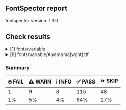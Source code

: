 ## FontSpector report

fontspector version: 1.3.0






## Check results




<details><summary>[1] fonts/variable</summary>
<div>


<details>
    <summary>⚠️ <b>WARN</b> Check for codepoints not covered by METADATA subsets. (googlefonts/metadata/unreachable_subsetting)</summary>
    <div>








- ⚠️ **WARN** fonts/variable/Alyamama[wght].ttf: The following codepoints supported by the font are not covered by any subsets defined in the font's metadata file, and will never be served. You can solve this by either manually adding additional subset declarations to METADATA.pb, or by editing the glyphset definitions.

* U+02D8 BREVE: try adding one of: canadian-aboriginal, yi
* U+02D9 DOT ABOVE: try adding one of: canadian-aboriginal, yi
* U+02DB OGONEK: try adding one of: canadian-aboriginal, yi
* U+0302 COMBINING CIRCUMFLEX ACCENT: try adding one of: coptic, cherokee, math, tifinagh
* U+0305 COMBINING OVERLINE: try adding one of: glagolitic, math, gothic, elbasan, coptic
* U+0306 COMBINING BREVE: try adding one of: tifinagh, old-permic
* U+0307 COMBINING DOT ABOVE: try adding one of: tai-le, todhri, old-permic, duployan, malayalam, tifinagh, coptic, hebrew, math, syriac, canadian-aboriginal
* U+030A COMBINING RING ABOVE: try adding one of: duployan, syriac
* U+030B COMBINING DOUBLE ACUTE ACCENT: try adding one of: cherokee, osage
* U+030C COMBINING CARON: try adding one of: cherokee, tai-le
* U+031A COMBINING LEFT ANGLE ABOVE: try adding math
* U+0320 COMBINING MINUS SIGN BELOW: try adding syriac
* U+0324 COMBINING DIAERESIS BELOW: try adding one of: syriac, cherokee, duployan
* U+0325 COMBINING RING BELOW: try adding syriac
* U+0326 COMBINING COMMA BELOW: try adding math
* U+0327 COMBINING CEDILLA: try adding math
* U+032C COMBINING CARON BELOW: try adding math
* U+0330 COMBINING TILDE BELOW: try adding one of: syriac, cherokee, math
* U+0332 COMBINING LOW LINE: try adding math
* U+033A COMBINING INVERTED BRIDGE BELOW: try adding math
* U+0346 COMBINING BRIDGE ABOVE: try adding math
* U+034D COMBINING LEFT RIGHT ARROW BELOW: try adding math
* U+0361 COMBINING DOUBLE INVERTED BREVE: try adding coptic
* U+0615 ARABIC SMALL HIGH TAH: try adding arabic
* U+061F ARABIC QUESTION MARK: try adding one of: adlam, arabic, yezidi, nko, syriac, garay, hanifi-rohingya, thaana
* U+0621 ARABIC LETTER HAMZA: try adding one of: arabic, syriac
* U+0622 ARABIC LETTER ALEF WITH MADDA ABOVE: try adding arabic
* U+0623 ARABIC LETTER ALEF WITH HAMZA ABOVE: try adding arabic
* U+0624 ARABIC LETTER WAW WITH HAMZA ABOVE: try adding arabic
* U+0625 ARABIC LETTER ALEF WITH HAMZA BELOW: try adding arabic
* U+0626 ARABIC LETTER YEH WITH HAMZA ABOVE: try adding arabic
* U+0627 ARABIC LETTER ALEF: try adding one of: arabic, indic-siyaq-numbers
* U+0628 ARABIC LETTER BEH: try adding arabic
* U+0629 ARABIC LETTER TEH MARBUTA: try adding arabic
* U+062A ARABIC LETTER TEH: try adding arabic
* U+062B ARABIC LETTER THEH: try adding arabic
* U+062C ARABIC LETTER JEEM: try adding arabic
* U+062D ARABIC LETTER HAH: try adding arabic
* U+062E ARABIC LETTER KHAH: try adding arabic
* U+062F ARABIC LETTER DAL: try adding arabic
* U+0630 ARABIC LETTER THAL: try adding arabic
* U+0631 ARABIC LETTER REH: try adding arabic
* U+0632 ARABIC LETTER ZAIN: try adding arabic
* U+0633 ARABIC LETTER SEEN: try adding arabic
* U+0634 ARABIC LETTER SHEEN: try adding arabic
* U+0635 ARABIC LETTER SAD: try adding arabic
* U+0636 ARABIC LETTER DAD: try adding arabic
* U+0637 ARABIC LETTER TAH: try adding arabic
* U+0638 ARABIC LETTER ZAH: try adding arabic
* U+0639 ARABIC LETTER AIN: try adding arabic
* U+063A ARABIC LETTER GHAIN: try adding arabic
* U+0640 ARABIC TATWEEL: try adding one of: psalter-pahlavi, old-uyghur, adlam, syriac, sogdian, arabic, manichaean, mandaic, hanifi-rohingya
* U+0641 ARABIC LETTER FEH: try adding arabic
* U+0642 ARABIC LETTER QAF: try adding arabic
* U+0643 ARABIC LETTER KAF: try adding arabic
* U+0644 ARABIC LETTER LAM: try adding arabic
* U+0645 ARABIC LETTER MEEM: try adding arabic
* U+0646 ARABIC LETTER NOON: try adding arabic
* U+0647 ARABIC LETTER HEH: try adding arabic
* U+0648 ARABIC LETTER WAW: try adding arabic
* U+0649 ARABIC LETTER ALEF MAKSURA: try adding arabic
* U+064A ARABIC LETTER YEH: try adding arabic
* U+064B ARABIC FATHATAN: try adding one of: arabic, syriac
* U+064C ARABIC DAMMATAN: try adding one of: syriac, arabic
* U+064D ARABIC KASRATAN: try adding one of: arabic, syriac
* U+064E ARABIC FATHA: try adding one of: arabic, syriac
* U+064F ARABIC DAMMA: try adding one of: syriac, arabic
* U+0650 ARABIC KASRA: try adding one of: arabic, syriac
* U+0651 ARABIC SHADDA: try adding one of: arabic, syriac
* U+0652 ARABIC SUKUN: try adding one of: arabic, syriac
* U+0653 ARABIC MADDAH ABOVE: try adding one of: arabic, syriac
* U+0654 ARABIC HAMZA ABOVE: try adding one of: arabic, syriac
* U+0655 ARABIC HAMZA BELOW: try adding one of: syriac, arabic
* U+0656 ARABIC SUBSCRIPT ALEF: try adding arabic
* U+0658 ARABIC MARK NOON GHUNNA: try adding arabic
* U+065A ARABIC VOWEL SIGN SMALL V ABOVE: try adding arabic
* U+0660 ARABIC-INDIC DIGIT ZERO: try adding one of: hanifi-rohingya, arabic, syriac, yezidi, indic-siyaq-numbers, thaana
* U+0661 ARABIC-INDIC DIGIT ONE: try adding one of: indic-siyaq-numbers, thaana, yezidi, arabic, syriac
* U+0662 ARABIC-INDIC DIGIT TWO: try adding one of: arabic, syriac, indic-siyaq-numbers, yezidi, thaana
* U+0663 ARABIC-INDIC DIGIT THREE: try adding one of: yezidi, syriac, indic-siyaq-numbers, thaana, arabic
* U+0664 ARABIC-INDIC DIGIT FOUR: try adding one of: arabic, thaana, yezidi, indic-siyaq-numbers, syriac
* U+0665 ARABIC-INDIC DIGIT FIVE: try adding one of: yezidi, arabic, thaana, indic-siyaq-numbers, syriac
* U+0666 ARABIC-INDIC DIGIT SIX: try adding one of: syriac, indic-siyaq-numbers, thaana, yezidi, arabic
* U+0667 ARABIC-INDIC DIGIT SEVEN: try adding one of: yezidi, arabic, indic-siyaq-numbers, thaana, syriac
* U+0668 ARABIC-INDIC DIGIT EIGHT: try adding one of: syriac, arabic, yezidi, thaana, indic-siyaq-numbers
* U+0669 ARABIC-INDIC DIGIT NINE: try adding one of: thaana, syriac, yezidi, arabic, indic-siyaq-numbers
* U+066E ARABIC LETTER DOTLESS BEH: try adding arabic
* U+066F ARABIC LETTER DOTLESS QAF: try adding arabic
* U+0670 ARABIC LETTER SUPERSCRIPT ALEF: try adding one of: syriac, arabic
* U+0679 ARABIC LETTER TTEH: try adding arabic
* U+067E ARABIC LETTER PEH: try adding arabic
* U+0686 ARABIC LETTER TCHEH: try adding arabic
* U+0688 ARABIC LETTER DDAL: try adding arabic
* U+068E ARABIC LETTER DUL: try adding arabic
* U+0691 ARABIC LETTER RREH: try adding arabic
* U+0698 ARABIC LETTER JEH: try adding arabic
* U+06A1 ARABIC LETTER DOTLESS FEH: try adding arabic
* U+06A4 ARABIC LETTER VEH: try adding arabic
* U+06A9 ARABIC LETTER KEHEH: try adding arabic
* U+06AF ARABIC LETTER GAF: try adding arabic
* U+06BA ARABIC LETTER NOON GHUNNA: try adding arabic
* U+06BE ARABIC LETTER HEH DOACHASHMEE: try adding arabic
* U+06C1 ARABIC LETTER HEH GOAL: try adding arabic
* U+06C2 ARABIC LETTER HEH GOAL WITH HAMZA ABOVE: try adding arabic
* U+06C3 ARABIC LETTER TEH MARBUTA GOAL: try adding arabic
* U+06CA ARABIC LETTER WAW WITH TWO DOTS ABOVE: try adding arabic
* U+06CC ARABIC LETTER FARSI YEH: try adding arabic
* U+06CF ARABIC LETTER WAW WITH DOT ABOVE: try adding arabic
* U+06D2 ARABIC LETTER YEH BARREE: try adding arabic
* U+06D3 ARABIC LETTER YEH BARREE WITH HAMZA ABOVE: try adding arabic
* U+06F0 EXTENDED ARABIC-INDIC DIGIT ZERO: try adding one of: indic-siyaq-numbers, arabic
* U+06F1 EXTENDED ARABIC-INDIC DIGIT ONE: try adding one of: indic-siyaq-numbers, arabic
* U+06F2 EXTENDED ARABIC-INDIC DIGIT TWO: try adding one of: arabic, indic-siyaq-numbers
* U+06F3 EXTENDED ARABIC-INDIC DIGIT THREE: try adding one of: arabic, indic-siyaq-numbers
* U+06F7 EXTENDED ARABIC-INDIC DIGIT SEVEN: try adding one of: arabic, indic-siyaq-numbers
* U+06F8 EXTENDED ARABIC-INDIC DIGIT EIGHT: try adding one of: arabic, indic-siyaq-numbers
* U+06F9 EXTENDED ARABIC-INDIC DIGIT NINE: try adding one of: arabic, indic-siyaq-numbers
* U+0763 ARABIC LETTER KEHEH WITH THREE DOTS ABOVE: try adding arabic
* U+1EBC LATIN CAPITAL LETTER E WITH TILDE: try adding vietnamese
* U+1EBD LATIN SMALL LETTER E WITH TILDE: try adding vietnamese
* U+2016 DOUBLE VERTICAL LINE: try adding math
* U+2021 DOUBLE DAGGER: try adding adlam
* U+2030 PER MILLE SIGN: try adding adlam
* U+2070 SUPERSCRIPT ZERO: try adding math
* U+2071 SUPERSCRIPT LATIN SMALL LETTER I: try adding math
* U+2074 SUPERSCRIPT FOUR: try adding math
* U+2075 SUPERSCRIPT FIVE: try adding math
* U+2076 SUPERSCRIPT SIX: try adding math
* U+2077 SUPERSCRIPT SEVEN: try adding math
* U+2078 SUPERSCRIPT EIGHT: try adding math
* U+2079 SUPERSCRIPT NINE: try adding math
* U+207A SUPERSCRIPT PLUS SIGN: try adding math
* U+207B SUPERSCRIPT MINUS: try adding math
* U+207C SUPERSCRIPT EQUALS SIGN: try adding math
* U+207D SUPERSCRIPT LEFT PARENTHESIS: try adding math
* U+207E SUPERSCRIPT RIGHT PARENTHESIS: try adding math
* U+207F SUPERSCRIPT LATIN SMALL LETTER N: try adding math
* U+2080 SUBSCRIPT ZERO: try adding math
* U+2081 SUBSCRIPT ONE: try adding math
* U+2082 SUBSCRIPT TWO: try adding math
* U+2083 SUBSCRIPT THREE: try adding math
* U+2084 SUBSCRIPT FOUR: try adding math
* U+2085 SUBSCRIPT FIVE: try adding math
* U+2086 SUBSCRIPT SIX: try adding math
* U+2087 SUBSCRIPT SEVEN: try adding math
* U+2088 SUBSCRIPT EIGHT: try adding math
* U+2089 SUBSCRIPT NINE: try adding math
* U+208A SUBSCRIPT PLUS SIGN: try adding math
* U+208B SUBSCRIPT MINUS: try adding math
* U+208C SUBSCRIPT EQUALS SIGN: try adding math
* U+208D SUBSCRIPT LEFT PARENTHESIS: try adding math
* U+208E SUBSCRIPT RIGHT PARENTHESIS: try adding math
* U+2090 LATIN SUBSCRIPT SMALL LETTER A: try adding math
* U+2091 LATIN SUBSCRIPT SMALL LETTER E: try adding math
* U+2092 LATIN SUBSCRIPT SMALL LETTER O: try adding math
* U+2093 LATIN SUBSCRIPT SMALL LETTER X: try adding math
* U+2094 LATIN SUBSCRIPT SMALL LETTER SCHWA: try adding math
* U+2095 LATIN SUBSCRIPT SMALL LETTER H: try adding math
* U+2096 LATIN SUBSCRIPT SMALL LETTER K: try adding math
* U+2097 LATIN SUBSCRIPT SMALL LETTER L: try adding math
* U+2098 LATIN SUBSCRIPT SMALL LETTER M: try adding math
* U+2099 LATIN SUBSCRIPT SMALL LETTER N: try adding math
* U+209A LATIN SUBSCRIPT SMALL LETTER P: try adding math
* U+209B LATIN SUBSCRIPT SMALL LETTER S: try adding math
* U+209C LATIN SUBSCRIPT SMALL LETTER T: try adding math
* U+2117 SOUND RECORDING COPYRIGHT: try adding math
* U+215B VULGAR FRACTION ONE EIGHTH: try adding symbols
* U+215C VULGAR FRACTION THREE EIGHTHS: try adding symbols
* U+215D VULGAR FRACTION FIVE EIGHTHS: try adding symbols
* U+215E VULGAR FRACTION SEVEN EIGHTHS: try adding symbols
* U+215F FRACTION NUMERATOR ONE: try adding symbols
* U+2202 PARTIAL DIFFERENTIAL: try adding math
* U+2206 INCREMENT: try adding math
* U+220F N-ARY PRODUCT: try adding math
* U+2211 N-ARY SUMMATION: try adding math
* U+221A SQUARE ROOT: try adding math
* U+221E INFINITY: try adding math
* U+222B INTEGRAL: try adding math
* U+2248 ALMOST EQUAL TO: try adding math
* U+2260 NOT EQUAL TO: try adding math
* U+2264 LESS-THAN OR EQUAL TO: try adding math
* U+2265 GREATER-THAN OR EQUAL TO: try adding math
* U+25CA LOZENGE: try adding one of: symbols, math
* U+25CC DOTTED CIRCLE: try adding one of: siddham, gujarati, tamil, ahom, bengali, gunjala-gondi, rejang, armenian, bassa-vah, thaana, kaithi, limbu, grantha, lao, mandaic, hebrew, mende-kikakui, osage, gurmukhi, masaram-gondi, syloti-nagri, myanmar, psalter-pahlavi, syriac, canadian-aboriginal, tagbanwa, tifinagh, lepcha, yi, caucasian-albanian, coptic, sogdian, sharada, dogra, hanifi-rohingya, batak, khudawadi, math, music, saurashtra, khmer, kayah-li, malayalam, newa, meetei-mayek, miao, manichaean, buhid, devanagari, pahawh-hmong, adlam, phags-pa, brahmi, tai-le, tai-viet, old-permic, modi, duployan, mahajani, bhaiksuki, elbasan, javanese, cham, soyombo, thai, sundanese, wancho, warang-citi, takri, zanabazar-square, kharoshthi, tagalog, mongolian, hanunoo, nko, oriya, kannada, chakma, balinese, buginese, sinhala, marchen, tai-tham, khojki, telugu, tibetan, new-tai-lue, symbols, tirhuta

Or you can add the above codepoints to one of the subsets supported by the font: greek, latin-ext, latin [code: unreachable-subsetting]
  
  

</div>
</details>


</div>
</details>


<details><summary>[8] fonts/variable/Alyamama[wght].ttf</summary>
<div>


<details>
    <summary>🔥 <b>FAIL</b> Check if each glyph has the recommended amount of contours. (contour_count)</summary>
    <div>








- 🔥 **FAIL** The following glyphs have no contours even though they were expected to have some:
* uni065A [code: no-contour]
  
  


- ⚠️ **WARN** This check inspects the glyph outlines and detects the total number of contours in each of them. The expected values are
     infered from the typical ammounts of contours observed in a
     large collection of reference font families. The divergences
     listed below may simply indicate a significantly different
     design on some of your glyphs. On the other hand, some of these
     may flag actual bugs in the font such as glyphs mapped to an
     incorrect codepoint. Please consider reviewing the design and
     codepoint assignment of these to make sure they are correct.


    The following glyphs do not have the recommended number of contours:
* uni1D6D (U+1D6D): found 3, expected one of: {2}
* uni02A3 (U+02A3): found 2, expected one of: {3}
* uni0258 (U+0258): found 1, expected one of: {2}
* uni1D6E (U+1D6E): found 2, expected one of: {1}
* uni02A1 (U+02A1): found 2, expected one of: {1}
* uni02A2 (U+02A2): found 2, expected one of: {1}
* uni026E (U+026E): found 2, expected one of: {1}
* uni1D72 (U+1D72): found 2, expected one of: {1}
* uni1D74 (U+1D74): found 3, expected one of: {1}
* uni1D75 (U+1D75): found 3, expected one of: {1}
* uni021B.1 (U+021B): found 1, expected one of: {4, 2, 3}
* uni1D76 (U+1D76): found 3, expected one of: {1}
* uni01C2 (U+01C2): found 3, expected one of: {1}
* uni0621 (U+0621): found 2, expected one of: {1}
* uni0623 (U+0623): found 3, expected one of: {2}
* uni0625 (U+0625): found 3, expected one of: {2}
* uni066E (U+066E): found 2, expected one of: {1}
* uni066E.fina (unencoded): found 3, expected one of: {1}
* uni066E.medi (unencoded): found 2, expected one of: {1}
* uni0628 (U+0628): found 3, expected one of: {2}
* uni067E (U+067E): found 5, expected one of: {4}
* uni062A (U+062A): found 4, expected one of: {3, 2}
* uni062B (U+062B): found 5, expected one of: {2, 4, 3}
* uni0686 (U+0686): found 5, expected one of: {0, 3, 4}
* uni0631 (U+0631): found 2, expected one of: {1}
* uni0632 (U+0632): found 3, expected one of: {2}
* uni0698 (U+0698): found 5, expected one of: {4}
* uni0633 (U+0633): found 6, expected one of: {3, 1}
* uni0634 (U+0634): found 9, expected one of: {6, 3, 0, 4}
* uni0635 (U+0635): found 5, expected one of: {2}
* uni0636 (U+0636): found 6, expected one of: {3}
* uni0637 (U+0637): found 4, expected one of: {2, 3}
* uni0638 (U+0638): found 5, expected one of: {4, 3}
* uni0639 (U+0639): found 2, expected one of: {1}
* uni0641 (U+0641): found 5, expected one of: {2, 3}
* uni06A4 (U+06A4): found 7, expected one of: {4, 0, 5}
* uni06A1 (U+06A1): found 4, expected one of: {2, 1}
* uni06A1.fina (unencoded): found 4, expected one of: {2}
* uni066F.fina (unencoded): found 3, expected one of: {2}
* uni0643 (U+0643): found 4, expected one of: {2, 1}
* uni06A9 (U+06A9): found 4, expected one of: {1}
* uni0763 (U+0763): found 7, expected one of: {3, 4}
* uni0763.fina (unencoded): found 8, expected one of: {3, 4}
* uni0763.medi (unencoded): found 7, expected one of: {3, 4, 5}
* uni0763.init (unencoded): found 6, expected one of: {4, 3}
* uni06AF (U+06AF): found 5, expected one of: {2}
* uni0644 (U+0644): found 2, expected one of: {1}
* uni0645 (U+0645): found 3, expected one of: {2, 1}
* uni0646 (U+0646): found 3, expected one of: {2}
* uni06BA (U+06BA): found 2, expected one of: {1}
* uni06BA.medi (unencoded): found 2, expected one of: {1}
* uni0647 (U+0647): found 1, expected one of: {2}
* uni06C1 (U+06C1): found 1, expected one of: {2}
* uni06BE (U+06BE): found 4, expected one of: {1, 2, 3}
* uni0624 (U+0624): found 4, expected one of: {2, 3}
* uni0649 (U+0649): found 2, expected one of: {1}
* uni064A (U+064A): found 4, expected one of: {3, 2}
* uni0626 (U+0626): found 4, expected one of: {2}
* uni06CC (U+06CC): found 2, expected one of: {1}
* uni0663 (U+0663): found 3, expected one of: {1}
* uni0666 (U+0666): found 2, expected one of: {1}
* uni0669 (U+0669): found 1, expected one of: {2}
* uni06F3 (U+06F3): found 3, expected one of: {1}
* uni06F9 (U+06F9): found 1, expected one of: {2}
* asterisk (U+002A): found 6, expected one of: {5, 3, 2, 1}
* uni02E5 (U+02E5): found 2, expected one of: {1}
* uni02E9 (U+02E9): found 2, expected one of: {1}
* uni02E6 (U+02E6): found 2, expected one of: {1}
* uni02E8 (U+02E8): found 2, expected one of: {1}
* uni02E7 (U+02E7): found 2, expected one of: {1}
* uni02DE (U+02DE): found 2, expected one of: {1}
* uni2117 (U+2117): found 2, expected one of: {3, 4}
* uni0654 (U+0654): found 2, expected one of: {1}
* uni0655 (U+0655): found 2, expected one of: {1}
* uni064C (U+064C): found 3, expected one of: {2}
* uni0651 (U+0651): found 2, expected one of: {1}
* uni0652 (U+0652): found 1, expected one of: {2}
* uni031A (U+031A): found 2, expected one of: {1}
* uni032A (U+032A): found 3, expected one of: {1}
* uni033A (U+033A): found 3, expected one of: {1}
* uni033B (U+033B): found 6, expected one of: {2}
* uni033C (U+033C): found 2, expected one of: {1}
* uni0346 (U+0346): found 3, expected one of: {1}
* uni0349 (U+0349): found 2, expected one of: {1}
* uni034A (U+034A): found 2, expected one of: {1} [code: contour-count]
  
  

</div>
</details>





<details>
    <summary>⚠️ <b>WARN</b> Ensure indic fonts have the Indian Rupee Sign glyph. (rupee)</summary>
    <div>








- ⚠️ **WARN** Font is missing the Indian Rupee Sign glyph. Please add a glyph for Indian Rupee Sign (₹) at codepoint U+20B9. [code: missing-rupee]
  
  

</div>
</details>





<details>
    <summary>⚠️ <b>WARN</b> Check font contains no unreachable glyphs (unreachable_glyphs)</summary>
    <div>








- ⚠️ **WARN** The following glyphs could not be reached by codepoint or substitution rules:

* u.inferior
* v.inferior
* uniFDFA
* zero.fit
* one.fit
* two.fit
* three.fit
* four.fit
* five.fit
* six.fit
* seven.fit
* eight.fit
* nine.fit
* .null
* dotbelowar
* dotcenterar
* twodotsverticalabovear
* twodotsverticalbelowar
* twodotshorizontalbelowar
* threedotsdownabovear
* threedotsdowncenterar
* threedotsupbelowar
* miniKehehar
* gafsarkashcenterar
* doublestrokear
* vbelowar
* uni030C.alt.case [code: unreachable-glyphs]
  
  

</div>
</details>





<details>
    <summary>⚠️ <b>WARN</b> Shapes languages in all GF glyphsets. (googlefonts/glyphsets/shape_languages)</summary>
    <div>








- ⚠️ **WARN** Warning language shaping:

| Message                                                               | Languages              |
|-----------------------------------------------------------------------|------------------------|
| Auxiliary orthography codepoints:                                     | * de_Latn (German)     |
|   The following auxiliary characters are missing from the font: ſ     | * fr_Latn (French)     |
| Auxiliary orthography codepoints:                                     | * en_Latn (English)    |
|   The following auxiliary characters are missing from the font: ʻ     |                        |
| Auxiliary orthography codepoints:                                     | * fi_Latn (Finnish)    |
|   The following auxiliary characters are missing from the font: Ǥ     |                        |
|   The following auxiliary characters are missing from the font: Ʒ     |                        |
|   The following auxiliary characters are missing from the font: Ǯ     |                        |
|   The following auxiliary characters are missing from the font: ǥ     |                        |
|   The following auxiliary characters are missing from the font: ʒ     |                        |
|   The following auxiliary characters are missing from the font: ǯ     |                        |
| Auxiliary orthography codepoints:                                     | * lt_Latn (Lithuanian) |
|   Shaper didn't attach tildecomb to uni0237 when shaping the text 'j̃' |                        |
| Auxiliary orthography codepoints:                                     | * ar_Arab (Arabic)     |
|   The following auxiliary characters are missing from the font: ڜ     |                        |
|   The following auxiliary characters are missing from the font: ڢ     |                        |
|   The following auxiliary characters are missing from the font: ڥ     |                        |
|   The following auxiliary characters are missing from the font: ڧ     |                        |
|   The following auxiliary characters are missing from the font: ڨ     |                        |
| Auxiliary orthography codepoints:                                     | * ur_Arab (Urdu)       |
|   The following auxiliary characters are missing from the font: ؀؁؂؃‌‍‏  |                        |
|   The following auxiliary characters are missing from the font: ٗ      |                        |
|   The following auxiliary characters are missing from the font: ٻ     |                        |
|   The following auxiliary characters are missing from the font: ٺ     |                        |
|   The following auxiliary characters are missing from the font: ټ     |                        |
|   The following auxiliary characters are missing from the font: ٽ     |                        |
| Auxiliary orthography codepoints:                                     | * el_Grek (Greek)      |
|   The following auxiliary characters are missing from the font: ἀ     |                        |
|   The following auxiliary characters are missing from the font: ἄ     |                        |
|   The following auxiliary characters are missing from the font: ἂ     |                        |
|   The following auxiliary characters are missing from the font: ἆ     |                        |
|   The following auxiliary characters are missing from the font: ἁ     |                        |
|   The following auxiliary characters are missing from the font: ἅ     |                        |
|   The following auxiliary characters are missing from the font: ἃ     |                        |
|   The following auxiliary characters are missing from the font: ἇ     |                        |
|   The following auxiliary characters are missing from the font: ᾶ     |                        |
|   The following auxiliary characters are missing from the font: ἐ     |                        |
|   The following auxiliary characters are missing from the font: ἔ     |                        |
|   The following auxiliary characters are missing from the font: ἒ     |                        |
|   The following auxiliary characters are missing from the font: ἑ     |                        |
|   The following auxiliary characters are missing from the font: ἕ     |                        |
|   The following auxiliary characters are missing from the font: ἓ     |                        |
|   The following auxiliary characters are missing from the font: ἠ     |                        |
|   The following auxiliary characters are missing from the font: ἤ     |                        |
|   The following auxiliary characters are missing from the font: ἢ     |                        |
|   The following auxiliary characters are missing from the font: ἦ     |                        |
|   The following auxiliary characters are missing from the font: ἡ     |                        |
|   The following auxiliary characters are missing from the font: ἥ     |                        |
|   The following auxiliary characters are missing from the font: ἣ     |                        |
|   The following auxiliary characters are missing from the font: ἧ     |                        |
|   The following auxiliary characters are missing from the font: ῆ     |                        |
|   The following auxiliary characters are missing from the font: ἰ     |                        |
|   The following auxiliary characters are missing from the font: ἴ     |                        |
|   The following auxiliary characters are missing from the font: ἲ     |                        |
|   The following auxiliary characters are missing from the font: ἶ     |                        |
|   The following auxiliary characters are missing from the font: ἱ     |                        |
|   The following auxiliary characters are missing from the font: ἵ     |                        |
|   The following auxiliary characters are missing from the font: ἳ     |                        |
|   The following auxiliary characters are missing from the font: ἷ     |                        |
|   The following auxiliary characters are missing from the font: ῖ     |                        |
|   The following auxiliary characters are missing from the font: ῗ     |                        |
|   The following auxiliary characters are missing from the font: ὄ     |                        |
|   The following auxiliary characters are missing from the font: ὂ     |                        |
|   The following auxiliary characters are missing from the font: ὃ     |                        |
|   The following auxiliary characters are missing from the font: ὐ     |                        |
|   The following auxiliary characters are missing from the font: ὔ     |                        |
|   The following auxiliary characters are missing from the font: ὒ     |                        |
|   The following auxiliary characters are missing from the font: ὖ     |                        |
|   The following auxiliary characters are missing from the font: ὑ     |                        |
|   The following auxiliary characters are missing from the font: ὕ     |                        |
|   The following auxiliary characters are missing from the font: ὓ     |                        |
|   The following auxiliary characters are missing from the font: ὗ     |                        |
|   The following auxiliary characters are missing from the font: ῦ     |                        |
|   The following auxiliary characters are missing from the font: ῧ     |                        |
|   The following auxiliary characters are missing from the font: ὤ     |                        |
|   The following auxiliary characters are missing from the font: ὢ     |                        |
|   The following auxiliary characters are missing from the font: ὦ     |                        |
|   The following auxiliary characters are missing from the font: ὥ     |                        |
|   The following auxiliary characters are missing from the font: ὣ     |                        |
|   The following auxiliary characters are missing from the font: ὧ     |                        |
|   The following auxiliary characters are missing from the font: ῶ     |                        | [code: warning-language-shaping]
  
  

</div>
</details>





<details>
    <summary>⚠️ <b>WARN</b> Ensure soft_dotted characters lose their dot when combined with marks that
replace the dot. (soft_dotted)</summary>
    <div>








- ⚠️ **WARN** The dot of soft dotted characters used in orthographies _must_ disappear in the following strings: * į̂
* į̄
* į̃
* į̌
* į̀
* į́The dot of soft dotted characters _should_ disappear in other cases, for example: * į̜͌
* į̜̊
* į̜̅
* į̜̆
* į̜̂
* į̜̄
* į̜̃
* į̜̽
* į̜̇
* į̜͆
* į̜͊
* į̜̈
* į̜̌
* į̜͋
* į̜̀
* į̜́
* į̜̋
* į̜̏
* į̺͌
* į̺̊
* į̺̅
* į̺̆
* į̺̂
* į̺̄
* į̺̃
* į̺̽
* į̺̇
* į̺͆
* į̺͊
* į̺̈
* į̺̌
* į̺͋
* į̺̀
* į̺́
* į̺̋
* į̺̏
* į͇͌
* į͇̊
* į͇̅
* į͇̆
* į͇̂
* į͇̄
* į͇̃
* į͇̽
* į͇̇
* į͇͆
* į͇͊
* į͇̈
* į͇̌
* į͇͋
* į͇̀
* į͇́
* į͇̋
* į͇̏
* į̩͌
* į̩̊
* į̩̅
* į̩̆
* į̩̂
* į̩̄
* į̩̃
* į̩̽
* į̩̇
* į̩͆
* į̩͊
* į̩̈
* į̩̌
* į̩͋
* į̩̀
* į̩́
* į̩̋
* į̩̏
* į͉͌
* į͉̊
* į͉̅
* į͉̆
* į͉̂
* į͉̄
* į͉̃
* į͉̽
* į͉̇
* į͉͆
* į͉͊
* į͉̈
* į͉̌
* į͉͋
* į͉̀
* į͉́
* į͉̋
* į͉̏
* į͎͌
* į͎̊
* į͎̅
* į͎̆
* į͎̂
* į͎̄
* į͎̃
* į͎̽
* į͎̇
* į͎͆
* į͎͊
* į͎̈
* į͎̌
* į͎͋
* į͎̀
* į͎́
* į͎̋
* į͎̏
* į̤͌
* į̤̊
* į̤̅
* į̤̆
* į̤̂
* į̤̄
* į̤̃
* į̤̽
* į̤̇
* į̤͆
* į̤͊
* į̤̈
* į̤̌
* į̤͋
* į̤̀
* į̤́
* į̤̋
* į̤̏
* į̲͌
* į̲̊
* į̲̅
* į̲̆
* į̲̂
* į̲̄
* į̲̃
* į̲̽
* į̲̇
* į̲͆
* į̲͊
* į̲̈
* į̲̌
* į̲͋
* į̲̀
* į̲́
* į̲̋
* į̲̏
* į̹͌
* į̹̊
* į̹̅
* į̹̆
* į̹̂
* į̹̄
* į̹̃
* į̹̽
* į̹̇
* į̹͆
* į̹͊
* į̹̈
* į̹̌
* į̹͋
* į̹̀
* į̹́
* į̹̋
* į̹̏
* į̴͌
* į̴̊
* į̴̅
* į̴̆
* į̴̂
* į̴̄
* į̴̃
* į̴̽
* į̴̇
* į̴͆
* į̴͊
* į̴̈
* į̴̌
* į̴͋
* į̴̀
* į̴́
* į̴̋
* į̴̏
* į̪͌
* į̪̊
* į̪̅
* į̪̆
* į̪̂
* į̪̄
* į̪̃
* į̪̽
* į̪̇
* į̪͆
* į̪͊
* į̪̈
* į̪̌
* į̪͋
* į̪̀
* į̪́
* į̪̋
* į̪̏
* į̘͌
* į̘̊
* į̘̅
* į̘̆
* į̘̂
* į̘̄
* į̘̃
* į̘̽
* į̘̇
* į̘͆
* į̘͊
* į̘̈
* į̘̌
* į̘͋
* į̘̀
* į̘́
* į̘̋
* į̘̏
* į͈͌
* į͈̊
* į͈̅
* į͈̆
* į͈̂
* į͈̄
* į͈̃
* į͈̽
* į͈̇
* į͈͆
* į͈͊
* į͈̈
* į͈̌
* į͈͋
* į͈̀
* į͈́
* į͈̋
* į͈̏
* į͍͌
* į͍̊
* į͍̅
* į͍̆
* į͍̂
* į͍̄
* į͍̃
* į͍̽
* į͍̇
* į͍͆
* į͍͊
* į͍̈
* į͍̌
* į͍͋
* į͍̀
* į͍́
* į͍̋
* į͍̏
* į̝͌
* į̝̊
* į̝̅
* į̝̆
* į̝̂
* į̝̄
* į̝̃
* į̝̽
* į̝̇
* į̝͆
* į̝͊
* į̝̈
* į̝̌
* į̝͋
* į̝̀
* į̝́
* į̝̋
* į̝̏
* į̼͌
* į̼̊
* į̼̅
* į̼̆
* į̼̂
* į̼̄
* į̼̃
* į̼̽
* į̼̇
* į̼͆
* į̼͊
* į̼̈
* į̼̌
* į̼͋
* į̼̀
* į̼́
* į̼̋
* į̼̏
* į̨͌
* į̨̅
* į̨̽
* į̨͆
* į̨͊
* į̨͋
* į̨̏
* į̟͌
* į̟̊
* į̟̅
* į̟̆
* į̟̂
* į̟̄
* į̟̃
* į̟̽
* į̟̇
* į̟͆
* į̟͊
* į̟̈
* į̟̌
* į̟͋
* į̟̀
* į̟́
* į̟̋
* į̟̏
* į̥͌
* į̥̊
* į̥̅
* į̥̆
* į̥̂
* į̥̄
* į̥̃
* į̥̽
* į̥̇
* į̥͆
* į̥͊
* į̥̈
* į̥̌
* į̥͋
* į̥̀
* į̥́
* į̥̋
* į̥̏
* į̞͌
* į̞̊
* į̞̅
* į̞̆
* į̞̂
* į̞̄
* į̞̃
* į̞̽
* į̞̇
* į̞͆
* į̞͊
* į̞̈
* į̞̌
* į̞͋
* į̞̀
* į̞́
* į̞̋
* į̞̏
* į̧͌
* į̧̅
* į̧̽
* į̧͆
* į̧͊
* į̧͋
* į̧̏
* į̙͌
* į̙̊
* į̙̅
* į̙̆
* į̙̂
* į̙̄
* į̙̃
* į̙̽
* į̙̇
* į̙͆
* į̙͊
* į̙̈
* į̙̌
* į̙͋
* į̙̀
* į̙́
* į̙̋
* į̙̏
* į̬͌
* į̬̊
* į̬̅
* į̬̆
* į̬̂
* į̬̄
* į̬̃
* į̬̽
* į̬̇
* į̬͆
* į̬͊
* į̬̈
* į̬̌
* į̬͋
* į̬̀
* į̬́
* į̬̋
* į̬̏
* į̻͌
* į̻̊
* į̻̅
* į̻̆
* į̻̂
* į̻̄
* į̻̃
* į̻̽
* į̻̇
* į̻͆
* į̻͊
* į̻̈
* į̻̌
* į̻͋
* į̻̀
* į̻́
* į̻̋
* į̻̏
* į̠͌
* į̠̊
* į̠̅
* į̠̆
* į̠̂
* į̠̄
* į̠̃
* į̠̽
* į̠̇
* į̠͆
* į̠͊
* į̠̈
* į̠̌
* į̠͋
* į̠̀
* į̠́
* į̠̋
* į̠̏
* į̦͌
* į̦̅
* į̦̽
* į̦͆
* į̦͊
* į̦͋
* į̦̏
* į̰͌
* į̰̊
* į̰̅
* į̰̆
* į̰̂
* į̰̄
* į̰̃
* į̰̽
* į̰̇
* į̰͆
* į̰͊
* į̰̈
* į̰̌
* į̰͋
* į̰̀
* į̰́
* į̰̋
* į̰̏
* į͌
* į̊
* į̅
* į̆
* į̽
* į̇
* į͆
* į͊
* į̈
* į͋
* į̋
* į̏
* ⁱ̜͌
* ⁱ̜̊
* ⁱ̜̅
* ⁱ̜̆
* ⁱ̜̂
* ⁱ̜̄
* ⁱ̜̃
* ⁱ̜̽
* ⁱ̜̇
* ⁱ̜͆
* ⁱ̜͊
* ⁱ̜̈
* ⁱ̜̌
* ⁱ̜͋
* ⁱ̜̀
* ⁱ̜́
* ⁱ̜̋
* ⁱ̜̏
* ⁱ̺͌
* ⁱ̺̊
* ⁱ̺̅
* ⁱ̺̆
* ⁱ̺̂
* ⁱ̺̄
* ⁱ̺̃
* ⁱ̺̽
* ⁱ̺̇
* ⁱ̺͆
* ⁱ̺͊
* ⁱ̺̈
* ⁱ̺̌
* ⁱ̺͋
* ⁱ̺̀
* ⁱ̺́
* ⁱ̺̋
* ⁱ̺̏
* ⁱ͇͌
* ⁱ͇̊
* ⁱ͇̅
* ⁱ͇̆
* ⁱ͇̂
* ⁱ͇̄
* ⁱ͇̃
* ⁱ͇̽
* ⁱ͇̇
* ⁱ͇͆
* ⁱ͇͊
* ⁱ͇̈
* ⁱ͇̌
* ⁱ͇͋
* ⁱ͇̀
* ⁱ͇́
* ⁱ͇̋
* ⁱ͇̏
* ⁱ̩͌
* ⁱ̩̊
* ⁱ̩̅
* ⁱ̩̆
* ⁱ̩̂
* ⁱ̩̄
* ⁱ̩̃
* ⁱ̩̽
* ⁱ̩̇
* ⁱ̩͆
* ⁱ̩͊
* ⁱ̩̈
* ⁱ̩̌
* ⁱ̩͋
* ⁱ̩̀
* ⁱ̩́
* ⁱ̩̋
* ⁱ̩̏
* ⁱ͉͌
* ⁱ͉̊
* ⁱ͉̅
* ⁱ͉̆
* ⁱ͉̂
* ⁱ͉̄
* ⁱ͉̃
* ⁱ͉̽
* ⁱ͉̇
* ⁱ͉͆
* ⁱ͉͊
* ⁱ͉̈
* ⁱ͉̌
* ⁱ͉͋
* ⁱ͉̀
* ⁱ͉́
* ⁱ͉̋
* ⁱ͉̏
* ⁱ͎͌
* ⁱ͎̊
* ⁱ͎̅
* ⁱ͎̆
* ⁱ͎̂
* ⁱ͎̄
* ⁱ͎̃
* ⁱ͎̽
* ⁱ͎̇
* ⁱ͎͆
* ⁱ͎͊
* ⁱ͎̈
* ⁱ͎̌
* ⁱ͎͋
* ⁱ͎̀
* ⁱ͎́
* ⁱ͎̋
* ⁱ͎̏
* ⁱ̤͌
* ⁱ̤̊
* ⁱ̤̅
* ⁱ̤̆
* ⁱ̤̂
* ⁱ̤̄
* ⁱ̤̃
* ⁱ̤̽
* ⁱ̤̇
* ⁱ̤͆
* ⁱ̤͊
* ⁱ̤̈
* ⁱ̤̌
* ⁱ̤͋
* ⁱ̤̀
* ⁱ̤́
* ⁱ̤̋
* ⁱ̤̏
* ⁱ̲͌
* ⁱ̲̊
* ⁱ̲̅
* ⁱ̲̆
* ⁱ̲̂
* ⁱ̲̄
* ⁱ̲̃
* ⁱ̲̽
* ⁱ̲̇
* ⁱ̲͆
* ⁱ̲͊
* ⁱ̲̈
* ⁱ̲̌
* ⁱ̲͋
* ⁱ̲̀
* ⁱ̲́
* ⁱ̲̋
* ⁱ̲̏
* ⁱ̹͌
* ⁱ̹̊
* ⁱ̹̅
* ⁱ̹̆
* ⁱ̹̂
* ⁱ̹̄
* ⁱ̹̃
* ⁱ̹̽
* ⁱ̹̇
* ⁱ̹͆
* ⁱ̹͊
* ⁱ̹̈
* ⁱ̹̌
* ⁱ̹͋
* ⁱ̹̀
* ⁱ̹́
* ⁱ̹̋
* ⁱ̹̏
* ⁱ̴͌
* ⁱ̴̊
* ⁱ̴̅
* ⁱ̴̆
* ⁱ̴̂
* ⁱ̴̄
* ⁱ̴̃
* ⁱ̴̽
* ⁱ̴̇
* ⁱ̴͆
* ⁱ̴͊
* ⁱ̴̈
* ⁱ̴̌
* ⁱ̴͋
* ⁱ̴̀
* ⁱ̴́
* ⁱ̴̋
* ⁱ̴̏
* ⁱ̪͌
* ⁱ̪̊
* ⁱ̪̅
* ⁱ̪̆
* ⁱ̪̂
* ⁱ̪̄
* ⁱ̪̃
* ⁱ̪̽
* ⁱ̪̇
* ⁱ̪͆
* ⁱ̪͊
* ⁱ̪̈
* ⁱ̪̌
* ⁱ̪͋
* ⁱ̪̀
* ⁱ̪́
* ⁱ̪̋
* ⁱ̪̏
* ⁱ̘͌
* ⁱ̘̊
* ⁱ̘̅
* ⁱ̘̆
* ⁱ̘̂
* ⁱ̘̄
* ⁱ̘̃
* ⁱ̘̽
* ⁱ̘̇
* ⁱ̘͆
* ⁱ̘͊
* ⁱ̘̈
* ⁱ̘̌
* ⁱ̘͋
* ⁱ̘̀
* ⁱ̘́
* ⁱ̘̋
* ⁱ̘̏
* ⁱ͈͌
* ⁱ͈̊
* ⁱ͈̅
* ⁱ͈̆
* ⁱ͈̂
* ⁱ͈̄
* ⁱ͈̃
* ⁱ͈̽
* ⁱ͈̇
* ⁱ͈͆
* ⁱ͈͊
* ⁱ͈̈
* ⁱ͈̌
* ⁱ͈͋
* ⁱ͈̀
* ⁱ͈́
* ⁱ͈̋
* ⁱ͈̏
* ⁱ͍͌
* ⁱ͍̊
* ⁱ͍̅
* ⁱ͍̆
* ⁱ͍̂
* ⁱ͍̄
* ⁱ͍̃
* ⁱ͍̽
* ⁱ͍̇
* ⁱ͍͆
* ⁱ͍͊
* ⁱ͍̈
* ⁱ͍̌
* ⁱ͍͋
* ⁱ͍̀
* ⁱ͍́
* ⁱ͍̋
* ⁱ͍̏
* ⁱ̝͌
* ⁱ̝̊
* ⁱ̝̅
* ⁱ̝̆
* ⁱ̝̂
* ⁱ̝̄
* ⁱ̝̃
* ⁱ̝̽
* ⁱ̝̇
* ⁱ̝͆
* ⁱ̝͊
* ⁱ̝̈
* ⁱ̝̌
* ⁱ̝͋
* ⁱ̝̀
* ⁱ̝́
* ⁱ̝̋
* ⁱ̝̏
* ⁱ̼͌
* ⁱ̼̊
* ⁱ̼̅
* ⁱ̼̆
* ⁱ̼̂
* ⁱ̼̄
* ⁱ̼̃
* ⁱ̼̽
* ⁱ̼̇
* ⁱ̼͆
* ⁱ̼͊
* ⁱ̼̈
* ⁱ̼̌
* ⁱ̼͋
* ⁱ̼̀
* ⁱ̼́
* ⁱ̼̋
* ⁱ̼̏
* ⁱ̨͌
* ⁱ̨̅
* ⁱ̨̽
* ⁱ̨͆
* ⁱ̨͊
* ⁱ̨͋
* ⁱ̨̏
* ⁱ̟͌
* ⁱ̟̊
* ⁱ̟̅
* ⁱ̟̆
* ⁱ̟̂
* ⁱ̟̄
* ⁱ̟̃
* ⁱ̟̽
* ⁱ̟̇
* ⁱ̟͆
* ⁱ̟͊
* ⁱ̟̈
* ⁱ̟̌
* ⁱ̟͋
* ⁱ̟̀
* ⁱ̟́
* ⁱ̟̋
* ⁱ̟̏
* ⁱ̥͌
* ⁱ̥̊
* ⁱ̥̅
* ⁱ̥̆
* ⁱ̥̂
* ⁱ̥̄
* ⁱ̥̃
* ⁱ̥̽
* ⁱ̥̇
* ⁱ̥͆
* ⁱ̥͊
* ⁱ̥̈
* ⁱ̥̌
* ⁱ̥͋
* ⁱ̥̀
* ⁱ̥́
* ⁱ̥̋
* ⁱ̥̏
* ⁱ̞͌
* ⁱ̞̊
* ⁱ̞̅
* ⁱ̞̆
* ⁱ̞̂
* ⁱ̞̄
* ⁱ̞̃
* ⁱ̞̽
* ⁱ̞̇
* ⁱ̞͆
* ⁱ̞͊
* ⁱ̞̈
* ⁱ̞̌
* ⁱ̞͋
* ⁱ̞̀
* ⁱ̞́
* ⁱ̞̋
* ⁱ̞̏
* ⁱ̧͌
* ⁱ̧̅
* ⁱ̧̽
* ⁱ̧͆
* ⁱ̧͊
* ⁱ̧͋
* ⁱ̧̏
* ⁱ̙͌
* ⁱ̙̊
* ⁱ̙̅
* ⁱ̙̆
* ⁱ̙̂
* ⁱ̙̄
* ⁱ̙̃
* ⁱ̙̽
* ⁱ̙̇
* ⁱ̙͆
* ⁱ̙͊
* ⁱ̙̈
* ⁱ̙̌
* ⁱ̙͋
* ⁱ̙̀
* ⁱ̙́
* ⁱ̙̋
* ⁱ̙̏
* ⁱ̬͌
* ⁱ̬̊
* ⁱ̬̅
* ⁱ̬̆
* ⁱ̬̂
* ⁱ̬̄
* ⁱ̬̃
* ⁱ̬̽
* ⁱ̬̇
* ⁱ̬͆
* ⁱ̬͊
* ⁱ̬̈
* ⁱ̬̌
* ⁱ̬͋
* ⁱ̬̀
* ⁱ̬́
* ⁱ̬̋
* ⁱ̬̏
* ⁱ̻͌
* ⁱ̻̊
* ⁱ̻̅
* ⁱ̻̆
* ⁱ̻̂
* ⁱ̻̄
* ⁱ̻̃
* ⁱ̻̽
* ⁱ̻̇
* ⁱ̻͆
* ⁱ̻͊
* ⁱ̻̈
* ⁱ̻̌
* ⁱ̻͋
* ⁱ̻̀
* ⁱ̻́
* ⁱ̻̋
* ⁱ̻̏
* ⁱ̠͌
* ⁱ̠̊
* ⁱ̠̅
* ⁱ̠̆
* ⁱ̠̂
* ⁱ̠̄
* ⁱ̠̃
* ⁱ̠̽
* ⁱ̠̇
* ⁱ̠͆
* ⁱ̠͊
* ⁱ̠̈
* ⁱ̠̌
* ⁱ̠͋
* ⁱ̠̀
* ⁱ̠́
* ⁱ̠̋
* ⁱ̠̏
* ⁱ̦͌
* ⁱ̦̅
* ⁱ̦̽
* ⁱ̦͆
* ⁱ̦͊
* ⁱ̦͋
* ⁱ̦̏
* ⁱ̰͌
* ⁱ̰̊
* ⁱ̰̅
* ⁱ̰̆
* ⁱ̰̂
* ⁱ̰̄
* ⁱ̰̃
* ⁱ̰̽
* ⁱ̰̇
* ⁱ̰͆
* ⁱ̰͊
* ⁱ̰̈
* ⁱ̰̌
* ⁱ̰͋
* ⁱ̰̀
* ⁱ̰́
* ⁱ̰̋
* ⁱ̰̏
* ⁱ͌
* ⁱ̊
* ⁱ̅
* ⁱ̆
* ⁱ̂
* ⁱ̄
* ⁱ̃
* ⁱ̽
* ⁱ̇
* ⁱ͆
* ⁱ͊
* ⁱ̈
* ⁱ̌
* ⁱ͋
* ⁱ̀
* ⁱ́
* ⁱ̋
* ⁱ̏
* ʲ̜͌
* ʲ̜̊
* ʲ̜̅
* ʲ̜̆
* ʲ̜̂
* ʲ̜̄
* ʲ̜̃
* ʲ̜̽
* ʲ̜̇
* ʲ̜͆
* ʲ̜͊
* ʲ̜̈
* ʲ̜̌
* ʲ̜͋
* ʲ̜̀
* ʲ̜́
* ʲ̜̋
* ʲ̜̏
* ʲ̺͌
* ʲ̺̊
* ʲ̺̅
* ʲ̺̆
* ʲ̺̂
* ʲ̺̄
* ʲ̺̃
* ʲ̺̽
* ʲ̺̇
* ʲ̺͆
* ʲ̺͊
* ʲ̺̈
* ʲ̺̌
* ʲ̺͋
* ʲ̺̀
* ʲ̺́
* ʲ̺̋
* ʲ̺̏
* ʲ͇͌
* ʲ͇̊
* ʲ͇̅
* ʲ͇̆
* ʲ͇̂
* ʲ͇̄
* ʲ͇̃
* ʲ͇̽
* ʲ͇̇
* ʲ͇͆
* ʲ͇͊
* ʲ͇̈
* ʲ͇̌
* ʲ͇͋
* ʲ͇̀
* ʲ͇́
* ʲ͇̋
* ʲ͇̏
* ʲ̩͌
* ʲ̩̊
* ʲ̩̅
* ʲ̩̆
* ʲ̩̂
* ʲ̩̄
* ʲ̩̃
* ʲ̩̽
* ʲ̩̇
* ʲ̩͆
* ʲ̩͊
* ʲ̩̈
* ʲ̩̌
* ʲ̩͋
* ʲ̩̀
* ʲ̩́
* ʲ̩̋
* ʲ̩̏
* ʲ͉͌
* ʲ͉̊
* ʲ͉̅
* ʲ͉̆
* ʲ͉̂
* ʲ͉̄
* ʲ͉̃
* ʲ͉̽
* ʲ͉̇
* ʲ͉͆
* ʲ͉͊
* ʲ͉̈
* ʲ͉̌
* ʲ͉͋
* ʲ͉̀
* ʲ͉́
* ʲ͉̋
* ʲ͉̏
* ʲ͎͌
* ʲ͎̊
* ʲ͎̅
* ʲ͎̆
* ʲ͎̂
* ʲ͎̄
* ʲ͎̃
* ʲ͎̽
* ʲ͎̇
* ʲ͎͆
* ʲ͎͊
* ʲ͎̈
* ʲ͎̌
* ʲ͎͋
* ʲ͎̀
* ʲ͎́
* ʲ͎̋
* ʲ͎̏
* ʲ̤͌
* ʲ̤̊
* ʲ̤̅
* ʲ̤̆
* ʲ̤̂
* ʲ̤̄
* ʲ̤̃
* ʲ̤̽
* ʲ̤̇
* ʲ̤͆
* ʲ̤͊
* ʲ̤̈
* ʲ̤̌
* ʲ̤͋
* ʲ̤̀
* ʲ̤́
* ʲ̤̋
* ʲ̤̏
* ʲ̲͌
* ʲ̲̊
* ʲ̲̅
* ʲ̲̆
* ʲ̲̂
* ʲ̲̄
* ʲ̲̃
* ʲ̲̽
* ʲ̲̇
* ʲ̲͆
* ʲ̲͊
* ʲ̲̈
* ʲ̲̌
* ʲ̲͋
* ʲ̲̀
* ʲ̲́
* ʲ̲̋
* ʲ̲̏
* ʲ̹͌
* ʲ̹̊
* ʲ̹̅
* ʲ̹̆
* ʲ̹̂
* ʲ̹̄
* ʲ̹̃
* ʲ̹̽
* ʲ̹̇
* ʲ̹͆
* ʲ̹͊
* ʲ̹̈
* ʲ̹̌
* ʲ̹͋
* ʲ̹̀
* ʲ̹́
* ʲ̹̋
* ʲ̹̏
* ʲ̴͌
* ʲ̴̊
* ʲ̴̅
* ʲ̴̆
* ʲ̴̂
* ʲ̴̄
* ʲ̴̃
* ʲ̴̽
* ʲ̴̇
* ʲ̴͆
* ʲ̴͊
* ʲ̴̈
* ʲ̴̌
* ʲ̴͋
* ʲ̴̀
* ʲ̴́
* ʲ̴̋
* ʲ̴̏
* ʲ̪͌
* ʲ̪̊
* ʲ̪̅
* ʲ̪̆
* ʲ̪̂
* ʲ̪̄
* ʲ̪̃
* ʲ̪̽
* ʲ̪̇
* ʲ̪͆
* ʲ̪͊
* ʲ̪̈
* ʲ̪̌
* ʲ̪͋
* ʲ̪̀
* ʲ̪́
* ʲ̪̋
* ʲ̪̏
* ʲ̘͌
* ʲ̘̊
* ʲ̘̅
* ʲ̘̆
* ʲ̘̂
* ʲ̘̄
* ʲ̘̃
* ʲ̘̽
* ʲ̘̇
* ʲ̘͆
* ʲ̘͊
* ʲ̘̈
* ʲ̘̌
* ʲ̘͋
* ʲ̘̀
* ʲ̘́
* ʲ̘̋
* ʲ̘̏
* ʲ͈͌
* ʲ͈̊
* ʲ͈̅
* ʲ͈̆
* ʲ͈̂
* ʲ͈̄
* ʲ͈̃
* ʲ͈̽
* ʲ͈̇
* ʲ͈͆
* ʲ͈͊
* ʲ͈̈
* ʲ͈̌
* ʲ͈͋
* ʲ͈̀
* ʲ͈́
* ʲ͈̋
* ʲ͈̏
* ʲ͍͌
* ʲ͍̊
* ʲ͍̅
* ʲ͍̆
* ʲ͍̂
* ʲ͍̄
* ʲ͍̃
* ʲ͍̽
* ʲ͍̇
* ʲ͍͆
* ʲ͍͊
* ʲ͍̈
* ʲ͍̌
* ʲ͍͋
* ʲ͍̀
* ʲ͍́
* ʲ͍̋
* ʲ͍̏
* ʲ̝͌
* ʲ̝̊
* ʲ̝̅
* ʲ̝̆
* ʲ̝̂
* ʲ̝̄
* ʲ̝̃
* ʲ̝̽
* ʲ̝̇
* ʲ̝͆
* ʲ̝͊
* ʲ̝̈
* ʲ̝̌
* ʲ̝͋
* ʲ̝̀
* ʲ̝́
* ʲ̝̋
* ʲ̝̏
* ʲ̼͌
* ʲ̼̊
* ʲ̼̅
* ʲ̼̆
* ʲ̼̂
* ʲ̼̄
* ʲ̼̃
* ʲ̼̽
* ʲ̼̇
* ʲ̼͆
* ʲ̼͊
* ʲ̼̈
* ʲ̼̌
* ʲ̼͋
* ʲ̼̀
* ʲ̼́
* ʲ̼̋
* ʲ̼̏
* ʲ̨͌
* ʲ̨̅
* ʲ̨̽
* ʲ̨͆
* ʲ̨͊
* ʲ̨͋
* ʲ̨̏
* ʲ̟͌
* ʲ̟̊
* ʲ̟̅
* ʲ̟̆
* ʲ̟̂
* ʲ̟̄
* ʲ̟̃
* ʲ̟̽
* ʲ̟̇
* ʲ̟͆
* ʲ̟͊
* ʲ̟̈
* ʲ̟̌
* ʲ̟͋
* ʲ̟̀
* ʲ̟́
* ʲ̟̋
* ʲ̟̏
* ʲ̥͌
* ʲ̥̊
* ʲ̥̅
* ʲ̥̆
* ʲ̥̂
* ʲ̥̄
* ʲ̥̃
* ʲ̥̽
* ʲ̥̇
* ʲ̥͆
* ʲ̥͊
* ʲ̥̈
* ʲ̥̌
* ʲ̥͋
* ʲ̥̀
* ʲ̥́
* ʲ̥̋
* ʲ̥̏
* ʲ̞͌
* ʲ̞̊
* ʲ̞̅
* ʲ̞̆
* ʲ̞̂
* ʲ̞̄
* ʲ̞̃
* ʲ̞̽
* ʲ̞̇
* ʲ̞͆
* ʲ̞͊
* ʲ̞̈
* ʲ̞̌
* ʲ̞͋
* ʲ̞̀
* ʲ̞́
* ʲ̞̋
* ʲ̞̏
* ʲ̧͌
* ʲ̧̅
* ʲ̧̽
* ʲ̧͆
* ʲ̧͊
* ʲ̧͋
* ʲ̧̏
* ʲ̙͌
* ʲ̙̊
* ʲ̙̅
* ʲ̙̆
* ʲ̙̂
* ʲ̙̄
* ʲ̙̃
* ʲ̙̽
* ʲ̙̇
* ʲ̙͆
* ʲ̙͊
* ʲ̙̈
* ʲ̙̌
* ʲ̙͋
* ʲ̙̀
* ʲ̙́
* ʲ̙̋
* ʲ̙̏
* ʲ̬͌
* ʲ̬̊
* ʲ̬̅
* ʲ̬̆
* ʲ̬̂
* ʲ̬̄
* ʲ̬̃
* ʲ̬̽
* ʲ̬̇
* ʲ̬͆
* ʲ̬͊
* ʲ̬̈
* ʲ̬̌
* ʲ̬͋
* ʲ̬̀
* ʲ̬́
* ʲ̬̋
* ʲ̬̏
* ʲ̻͌
* ʲ̻̊
* ʲ̻̅
* ʲ̻̆
* ʲ̻̂
* ʲ̻̄
* ʲ̻̃
* ʲ̻̽
* ʲ̻̇
* ʲ̻͆
* ʲ̻͊
* ʲ̻̈
* ʲ̻̌
* ʲ̻͋
* ʲ̻̀
* ʲ̻́
* ʲ̻̋
* ʲ̻̏
* ʲ̠͌
* ʲ̠̊
* ʲ̠̅
* ʲ̠̆
* ʲ̠̂
* ʲ̠̄
* ʲ̠̃
* ʲ̠̽
* ʲ̠̇
* ʲ̠͆
* ʲ̠͊
* ʲ̠̈
* ʲ̠̌
* ʲ̠͋
* ʲ̠̀
* ʲ̠́
* ʲ̠̋
* ʲ̠̏
* ʲ̦͌
* ʲ̦̅
* ʲ̦̽
* ʲ̦͆
* ʲ̦͊
* ʲ̦͋
* ʲ̦̏
* ʲ̰͌
* ʲ̰̊
* ʲ̰̅
* ʲ̰̆
* ʲ̰̂
* ʲ̰̄
* ʲ̰̃
* ʲ̰̽
* ʲ̰̇
* ʲ̰͆
* ʲ̰͊
* ʲ̰̈
* ʲ̰̌
* ʲ̰͋
* ʲ̰̀
* ʲ̰́
* ʲ̰̋
* ʲ̰̏
* ʲ͌
* ʲ̊
* ʲ̅
* ʲ̆
* ʲ̂
* ʲ̄
* ʲ̃
* ʲ̽
* ʲ̇
* ʲ͆
* ʲ͊
* ʲ̈
* ʲ̌
* ʲ͋
* ʲ̀
* ʲ́
* ʲ̋
* ʲ̏
* j̜̅
* j̺̅
* j͇̅
* j̩̅
* j͉̅
* j͎̅
* j̤̅
* j̲̅
* j̹̅
* j̴̅
* j̪̅
* j̘̅
* j͈̅
* j͍̅
* j̝̅
* j̼̅
* j̨̅
* j̟̅
* j̥̅
* j̞̅
* j̧̅
* j̙̅
* j̬̅
* j̻̅
* j̠̅
* j̦̅
* j̰̅
* j̅
* i̜̅
* i̺̅
* i͇̅
* i̩̅
* i͉̅
* i͎̅
* i̤̅
* i̲̅
* i̹̅
* i̴̅
* i̪̅
* i̘̅
* i͈̅
* i͍̅
* i̝̅
* i̼̅
* i̟̅
* i̥̅
* i̞̅
* i̧̅
* i̙̅
* i̬̅
* i̻̅
* i̠̅
* i̦̅
* ḭ̅
* i̅ [code: soft-dotted]
  
  

</div>
</details>





<details>
    <summary>⚠️ <b>WARN</b> Check the direction of the outermost contour in each glyph (outline_direction)</summary>
    <div>








- ⚠️ **WARN** The following glyphs have a counter-clockwise outer contour:

* uni0665 (U+0665) has a counter-clockwise outer contour [code: ccw-outer-contour]
  
  

</div>
</details>





<details>
    <summary>⚠️ <b>WARN</b> Check there are no overlapping path segments (overlapping_path_segments)</summary>
    <div>








- ⚠️ **WARN** The following glyphs have overlapping path segments:

* uni033C (U+033C): Line(Line { p0: (211.0, -160.0), p1: (182.0, -160.0) }) has the same coordinates as a previous segment. [code: overlapping-path-segments]
  
  

</div>
</details>





<details>
    <summary>⚠️ <b>WARN</b> Checking OS/2 achVendID. (googlefonts/vendor_id)</summary>
    <div>








- ⚠️ **WARN** OS/2 VendorID value 'MSTR' is not yet recognized.
If you registered it recently, then it's safe to ignore this warning message. Otherwise, you should set it to your own unique 4 character code, and register it with Microsoft at https://www.microsoft.com/typography/links/vendorlist.aspx
 [code: unknown]
  
  

</div>
</details>


</div>
</details>






### Summary

| 🔥 FAIL | ⚠️ WARN | ℹ️ INFO | ✅ PASS | ⏩ SKIP | 
| ---|---|---|---|---|
| 1 | 9 | 8 | 115 | 48 | 
| 1% | 5% | 4% | 64% | 27% | 



